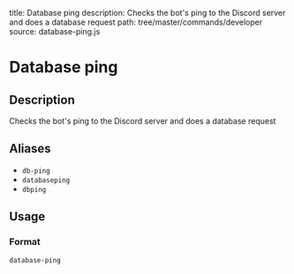 title: Database ping
description: Checks the bot's ping to the Discord server and does a database request
path: tree/master/commands/developer
source: database-ping.js

# Database ping

## Description

Checks the bot's ping to the Discord server and does a database request

## Aliases

* `db-ping`
* `databaseping`
* `dbping`

## Usage

### Format

`database-ping`

